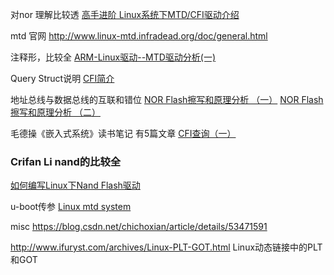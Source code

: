 
对nor 理解比较透
[高手进阶 Linux系统下MTD/CFI驱动介绍](https://blog.csdn.net/iteye_15968/article/details/82042867)

mtd 官网
http://www.linux-mtd.infradead.org/doc/general.html

注释形，比较全
[ARM-Linux驱动--MTD驱动分析(一)](https://blog.csdn.net/geekcome/article/details/7202503)

Query Struct说明
[CFI简介](http://blog.chinaunix.net/uid-24148050-id-200382.html)

地址总线与数据总线的互联和错位
[NOR Flash擦写和原理分析 （一）](https://www.cnblogs.com/jiangzhaowei/p/5545520.html)
[NOR Flash擦写和原理分析 （二）](https://www.cnblogs.com/jiangzhaowei/p/5545530.html)

毛德操《嵌入式系统》读书笔记
有5篇文章
[CFI查询（一）](https://blog.csdn.net/tianxiawuzhei/article/details/7532866)

### Crifan  Li  nand的比较全
[如何编写Linux下Nand Flash驱动](https://www.crifan.com/files/doc/docbook/linux_nand_driver/release/html/linux_nand_driver.html#read_operation_explanation)

u-boot传参
[Linux mtd system](https://www.jianshu.com/p/89a94c1d3e72)

misc
https://blog.csdn.net/chichoxian/article/details/53471591

http://www.ifuryst.com/archives/Linux-PLT-GOT.html
Linux动态链接中的PLT和GOT
<!--stackedit_data:
eyJoaXN0b3J5IjpbMjEzMzgzMTc0NywxMzc1MDY3NzU5XX0=
-->